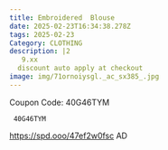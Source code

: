 ```yaml
---
title: Embroidered  Blouse
date: 2025-02-23T16:34:38.278Z
tags: 2025-02-23
Category: CLOTHING
description: |2
   9.xx
  discount auto apply at checkout 
image: img/71ornoiysgl._ac_sx385_.jpg
---
```

C﻿oupon Code: 40G46TYM

<pre class="language-javascript"><code

class="language-javascript"> 40G46TYM</code></pre>

 https://spd.ooo/47ef2w0fsc
AD